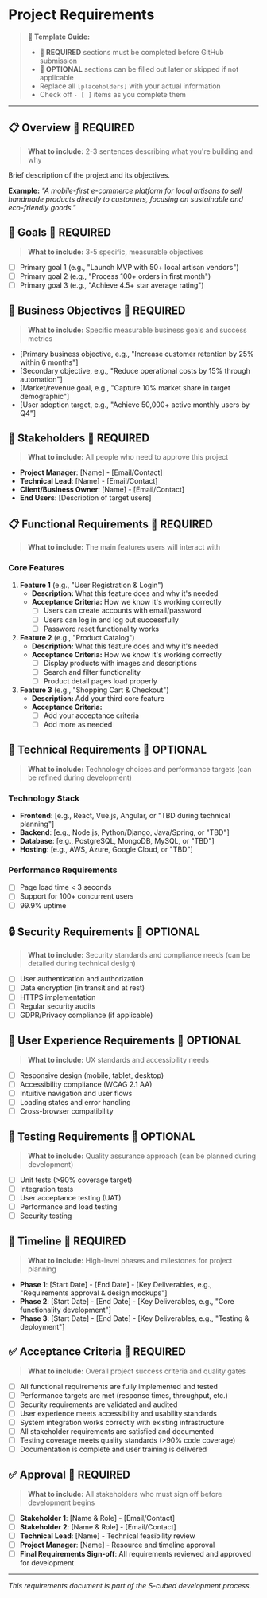 # Project Requirements

> **📝 Template Guide:** 
> - **🔴 REQUIRED** sections must be completed before GitHub submission
> - **🔵 OPTIONAL** sections can be filled out later or skipped if not applicable
> - Replace all `[placeholders]` with your actual information
> - Check off `- [ ]` items as you complete them

---

## 📋 Overview 🔴 **REQUIRED**
> **What to include:** 2-3 sentences describing what you're building and why

Brief description of the project and its objectives.

**Example:** *"A mobile-first e-commerce platform for local artisans to sell handmade products directly to customers, focusing on sustainable and eco-friendly goods."*

## 🎯 Goals 🔴 **REQUIRED**
> **What to include:** 3-5 specific, measurable objectives

- [ ] Primary goal 1 (e.g., "Launch MVP with 50+ local artisan vendors")
- [ ] Primary goal 2 (e.g., "Process 100+ orders in first month")
- [ ] Primary goal 3 (e.g., "Achieve 4.5+ star average rating")

## 🎯 Business Objectives 🔴 **REQUIRED**
> **What to include:** Specific measurable business goals and success metrics

- [Primary business objective, e.g., "Increase customer retention by 25% within 6 months"]
- [Secondary objective, e.g., "Reduce operational costs by 15% through automation"]
- [Market/revenue goal, e.g., "Capture 10% market share in target demographic"]
- [User adoption target, e.g., "Achieve 50,000+ active monthly users by Q4"]

## 👥 Stakeholders 🔴 **REQUIRED**
> **What to include:** All people who need to approve this project

- **Project Manager**: [Name] - [Email/Contact]
- **Technical Lead**: [Name] - [Email/Contact]
- **Client/Business Owner**: [Name] - [Email/Contact]
- **End Users**: [Description of target users]

## 📋 Functional Requirements 🔴 **REQUIRED**
> **What to include:** The main features users will interact with

### Core Features
1. **Feature 1** (e.g., "User Registration & Login")
   - **Description:** What this feature does and why it's needed
   - **Acceptance Criteria:** How we know it's working correctly
     - [ ] Users can create accounts with email/password
     - [ ] Users can log in and log out successfully
     - [ ] Password reset functionality works

2. **Feature 2** (e.g., "Product Catalog")
   - **Description:** What this feature does and why it's needed
   - **Acceptance Criteria:** How we know it's working correctly
     - [ ] Display products with images and descriptions
     - [ ] Search and filter functionality
     - [ ] Product detail pages load properly

3. **Feature 3** (e.g., "Shopping Cart & Checkout")
   - **Description:** Add your third core feature
   - **Acceptance Criteria:**
     - [ ] Add your acceptance criteria
     - [ ] Add more as needed

## 🔧 Technical Requirements 🔵 **OPTIONAL**
> **What to include:** Technology choices and performance targets (can be refined during development)

### Technology Stack
- **Frontend**: [e.g., React, Vue.js, Angular, or "TBD during technical planning"]
- **Backend**: [e.g., Node.js, Python/Django, Java/Spring, or "TBD"]
- **Database**: [e.g., PostgreSQL, MongoDB, MySQL, or "TBD"]
- **Hosting**: [e.g., AWS, Azure, Google Cloud, or "TBD"]

### Performance Requirements
- [ ] Page load time < 3 seconds
- [ ] Support for 100+ concurrent users  
- [ ] 99.9% uptime

## 🔒 Security Requirements 🔵 **OPTIONAL**
> **What to include:** Security standards and compliance needs (can be detailed during technical design)

- [ ] User authentication and authorization
- [ ] Data encryption (in transit and at rest)
- [ ] HTTPS implementation
- [ ] Regular security audits
- [ ] GDPR/Privacy compliance (if applicable)

## 📱 User Experience Requirements 🔵 **OPTIONAL**
> **What to include:** UX standards and accessibility needs

- [ ] Responsive design (mobile, tablet, desktop)
- [ ] Accessibility compliance (WCAG 2.1 AA)
- [ ] Intuitive navigation and user flows
- [ ] Loading states and error handling
- [ ] Cross-browser compatibility

## 🧪 Testing Requirements 🔵 **OPTIONAL**
> **What to include:** Quality assurance approach (can be planned during development)

- [ ] Unit tests (>90% coverage target)
- [ ] Integration tests
- [ ] User acceptance testing (UAT)
- [ ] Performance and load testing
- [ ] Security testing

## 📅 Timeline 🔴 **REQUIRED**
> **What to include:** High-level phases and milestones for project planning

- **Phase 1**: [Start Date] - [End Date] - [Key Deliverables, e.g., "Requirements approval & design mockups"]
- **Phase 2**: [Start Date] - [End Date] - [Key Deliverables, e.g., "Core functionality development"]  
- **Phase 3**: [Start Date] - [End Date] - [Key Deliverables, e.g., "Testing & deployment"]

## ✅ Acceptance Criteria 🔴 **REQUIRED**
> **What to include:** Overall project success criteria and quality gates

- [ ] All functional requirements are fully implemented and tested
- [ ] Performance targets are met (response times, throughput, etc.)
- [ ] Security requirements are validated and audited
- [ ] User experience meets accessibility and usability standards
- [ ] System integration works correctly with existing infrastructure
- [ ] All stakeholder requirements are satisfied and documented
- [ ] Testing coverage meets quality standards (>90% code coverage)
- [ ] Documentation is complete and user training is delivered

## ✅ Approval 🔴 **REQUIRED**
> **What to include:** All stakeholders who must sign off before development begins

- [ ] **Stakeholder 1**: [Name & Role] - [Email/Contact]
- [ ] **Stakeholder 2**: [Name & Role] - [Email/Contact]  
- [ ] **Technical Lead**: [Name] - Technical feasibility review
- [ ] **Project Manager**: [Name] - Resource and timeline approval
- [ ] **Final Requirements Sign-off**: All requirements reviewed and approved for development

---

*This requirements document is part of the S-cubed development process.*